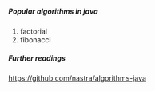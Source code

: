 

##### Popular algorithms in java
1. factorial
1. fibonacci

##### Further readings
https://github.com/nastra/algorithms-java 
